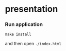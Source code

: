 presentation
============

### Run application

```shell
make install
```
and then open `./index.html`
